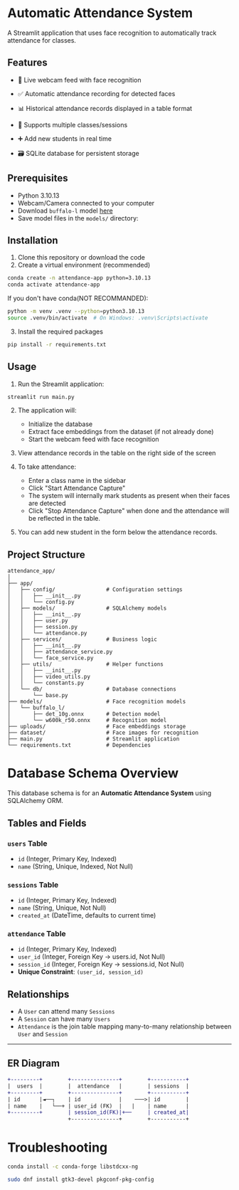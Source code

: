 # Automatic Attendance System

A Streamlit application that uses face recognition to automatically track attendance for classes.

## Features

- 🎥 Live webcam feed with face recognition

- ✅ Automatic attendance recording for detected faces

- 📊 Historical attendance records displayed in a table format

- 🏫 Supports multiple classes/sessions

- ➕ Add new students in real time

- 🗃️ SQLite database for persistent storage

## Prerequisites

- Python 3.10.13
- Webcam/Camera connected to your computer
- Download `buffalo-l` model [here](https://drive.google.com/file/d/1qXsQJ8ZT42_xSmWIYy85IcidpiZudOCB/view)
- Save model files in the `models/` directory:

## Installation

1. Clone this repository or download the code
2. Create a virtual environment (recommended)

```bash
conda create -n attendance-app python=3.10.13
conda activate attendance-app
```

If you don't have conda(NOT RECOMMANDED):

```bash
python -m venv .venv --python=python3.10.13
source .venv/bin/activate  # On Windows: .venv\Scripts\activate
```

3. Install the required packages

```bash
pip install -r requirements.txt
```

## Usage

1. Run the Streamlit application:

```bash
streamlit run main.py
```

2. The application will:

   - Initialize the database
   - Extract face embeddings from the dataset (if not already done)
   - Start the webcam feed with face recognition

3. View attendance records in the table on the right side of the screen

4. To take attendance:

   - Enter a class name in the sidebar
   - Click "Start Attendance Capture"
   - The system will internally mark students as present when their faces are detected
   - Click "Stop Attendance Capture" when done and the attendance will be reflected in the table.

5. You can add new student in the form below the attendance records.

## Project Structure

```
attendance_app/
│
├── app/
│   ├── config/                # Configuration settings
│   │   ├── __init__.py
│   │   └── config.py
│   ├── models/                # SQLAlchemy models
│   │   ├── __init__.py
│   │   ├── user.py
│   │   ├── session.py
│   │   └── attendance.py
│   ├── services/              # Business logic
│   │   ├── __init__.py
│   │   ├── attendance_service.py
│   │   └── face_service.py
│   ├── utils/                 # Helper functions
│   │   ├── __init__.py
│   │   ├── video_utils.py
│   │   └── constants.py
│   └── db/                    # Database connections
│       └── base.py
├── models/                    # Face recognition models
│   └── buffalo_l/
│       ├── det_10g.onnx       # Detection model
│       └── w600k_r50.onnx     # Recognition model
├── uploads/                   # Face embeddings storage
├── dataset/                   # Face images for recognition
├── main.py                    # Streamlit application
└── requirements.txt           # Dependencies

```

# Database Schema Overview

This database schema is for an **Automatic Attendance System** using SQLAlchemy ORM.

## Tables and Fields

### `users` Table

- `id` (Integer, Primary Key, Indexed)
- `name` (String, Unique, Indexed, Not Null)

### `sessions` Table

- `id` (Integer, Primary Key, Indexed)
- `name` (String, Unique, Not Null)
- `created_at` (DateTime, defaults to current time)

### `attendance` Table

- `id` (Integer, Primary Key, Indexed)
- `user_id` (Integer, Foreign Key → users.id, Not Null)
- `session_id` (Integer, Foreign Key → sessions.id, Not Null)
- **Unique Constraint**: `(user_id, session_id)`

## Relationships

- A `User` can attend many `Sessions`
- A `Session` can have many `Users`
- `Attendance` is the join table mapping many-to-many relationship between `User` and `Session`

---

## ER Diagram

```diff
+---------+        +---------------+        +-----------+
|  users  |        |  attendance   |        | sessions  |
+---------+        +---------------+        +-----------+
| id      |◄──┐    | id            |    ───>| id        |
| name    |   └──+ | user_id (FK)  |   |    | name      |
+---------+        | session_id(FK)|+──     | created_at|
                   +---------------+        +-----------+

```

# Troubleshooting

```bash
conda install -c conda-forge libstdcxx-ng
```

```bash
sudo dnf install gtk3-devel pkgconf-pkg-config
```
